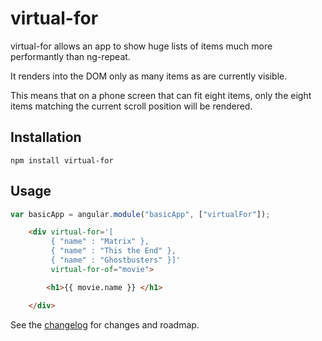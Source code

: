 # virtual-for

virtual-for allows an app to show huge lists of items much more performantly than ng-repeat.

It renders into the DOM only as many items as are currently visible.

This means that on a phone screen that can fit eight items, only the eight items matching the current scroll position will be rendered.

## Installation
```console
npm install virtual-for
```

## Usage

```js
var basicApp = angular.module("basicApp", ["virtualFor"]);
```

```html
    <div virtual-for='[
         { "name" : "Matrix" },
         { "name" : "This the End" },
         { "name" : "Ghostbusters" }]'
         virtual-for-of="movie">

        <h1>{{ movie.name }} </h1>

    </div>
```
See the
[changelog](https://github.com/quinntynebrown/virtualFor/blob/master/CHANGELOG.md)
for changes and roadmap.
